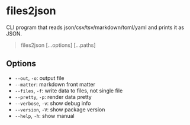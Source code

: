 # files2json

CLI program that reads json/csv/tsv/markdown/toml/yaml and prints it as JSON.

> files2json [...options] [...paths]

## Options

- `--out`, `-o`: output file
- `--matter`: markdown front matter
- `--files`, `-f`: write data to files, not single file
- `--pretty`, `-p`: render data pretty
- `--verbose`, `-v`: show debug info
- `--version`, `-V`: show package version
- `--help`, `-h`: show manual
